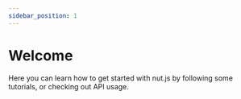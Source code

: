 ```yaml
---
sidebar_position: 1
---
```


# Welcome

Here you can learn how to get started with nut.js by following some tutorials, or checking out API usage.